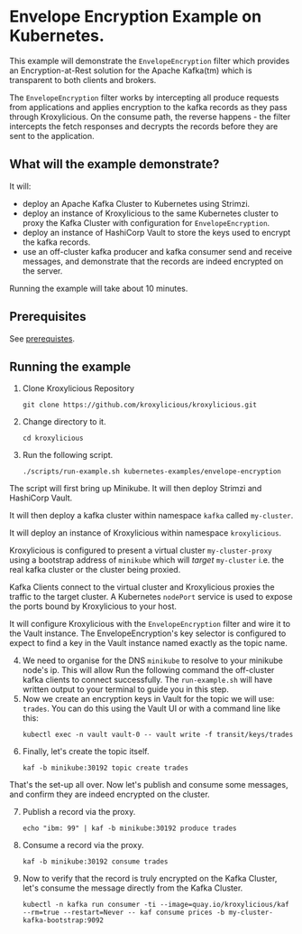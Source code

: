 # Envelope Encryption Example on Kubernetes.

This example will demonstrate the `EnvelopeEncryption` filter which provides an Encryption-at-Rest solution for the
Apache Kafka(tm) which is transparent to both clients and brokers.

The `EnvelopeEncryption` filter works by intercepting all produce requests from applications and applies encryption to
the kafka records as they pass through Kroxylicious. On the consume path, the reverse happens - the filter intercepts the fetch responses and decrypts the records before they are sent to the application.


## What will the example demonstrate?

It will:

* deploy an Apache Kafka Cluster to Kubernetes using Strimzi.
* deploy an instance of Kroxylicious to the same Kubernetes cluster  to proxy the Kafka Cluster with configuration for
  `EnvelopeEncryption`.
* deploy an instance of HashiCorp Vault to store the keys used to encrypt the kafka records.
* use an off-cluster kafka producer and kafka consumer send and receive messages, and demonstrate
  that the records are indeed encrypted on the server.

Running the example will take about 10 minutes.

## Prerequisites

See [prerequistes](../README.md#prerequisites-to-run-the-kubernetes-examples).

## Running the example

1. Clone Kroxylicious Repository
    ```shell
    git clone https://github.com/kroxylicious/kroxylicious.git
    ```
1. Change directory to it. 
    ```shell
    cd kroxylicious
    ```
1. Run the following script.
    ```shell
    ./scripts/run-example.sh kubernetes-examples/envelope-encryption
    ```

The script will first bring up Minikube. It will then deploy Strimzi and HashiCorp Vault.

It will then deploy a kafka cluster within namespace `kafka` called `my-cluster`.

It will deploy an instance of Kroxylicious within namespace `kroxylicious`. 

Kroxylicious is configured  to present a virtual cluster `my-cluster-proxy` using a bootstrap address of `minikube`
which will _target_ `my-cluster` i.e. the real kafka cluster or the cluster being proxied.

Kafka Clients connect to the virtual cluster and Kroxylicious proxies the traffic to the target cluster.
A Kubernetes `nodePort` service is used to expose the ports bound by Kroxylicious to your host.

It will configure Kroxylicious with the `EnvelopeEncryption` filter and wire it to the Vault instance. The
EnvelopeEncryption's key selector is configured to expect to find a key in the Vault instance named exactly
as the topic name.

4. We need to organise for the DNS `minikube` to resolve to your minikube node's ip. This will allow Run the following command
   the off-cluster kafka clients to connect successfully. The `run-example.sh` will have written output to your
   terminal to guide you in this step.
4. Now we create an encryption keys in Vault for the topic we will use: `trades`.  You can do this using the Vault
   UI or with a command line like this:
    ```shell
    kubectl exec -n vault vault-0 -- vault write -f transit/keys/trades
    ```
4. Finally, let's create the topic itself.
    ```shell
    kaf -b minikube:30192 topic create trades
    ```

That's the set-up all over. Now let's publish and consume some messages, and confirm they are indeed encrypted
on the cluster.

7. Publish a record via the proxy.
    ```
   echo "ibm: 99" | kaf -b minikube:30192 produce trades
   ```
7. Consume a record via the proxy.
   ```
   kaf -b minikube:30192 consume trades
   ```
7. Now to verify that the record is truly encrypted on the Kafka Cluster, let's consume the message directly
   from the Kafka Cluster.
   ```
   kubectl -n kafka run consumer -ti --image=quay.io/kroxylicious/kaf --rm=true --restart=Never -- kaf consume prices -b my-cluster-kafka-bootstrap:9092
   ```